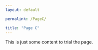 ```yaml
---
layout: default

permalink: /PageC/

title: "Page C"
---
```




This is just some content to trial the page.
